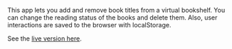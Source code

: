 This app lets you add and remove book titles from a virtual bookshelf. You can change the reading status of the books and delete them. Also, user interactions are saved to the browser with localStorage.

See the <a href="https://aksaleksa.github.io/Library/">live version here</a>.